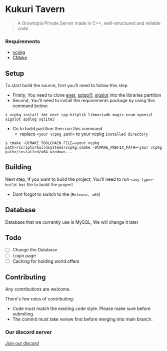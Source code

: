 # Kukuri Tavern
> A Growtopia Private Server made in C++, well-structured and reliable code.

### Requirements
- [vcpkg](https://vcpkg.io/en/)
- [CMake](https://cmake.org/download/)

## Setup
To start build the source, first you'll need to follow this step
- Firstly, You need to clone [enet](https://github.com/lsalzman/enet/tree/be7cefa39cd23dfc5919b20a12d8e25a9f3a2419), [sqlpp11](https://github.com/rbock/sqlpp11/tree/9412851408e7bc290732b56d7a5e76c6942d49d8), [sigslot](https://github.com/palacaze/sigslot/tree/33802bb3e94c4dfe07bd41b537b36806f94c3e3a) into the libraries partition
- Second, You'll need to install the requirements package by using this command below:
```
$ vcpkg install fmt enet cpp-httplib libmariadb magic-enum openssl sigslot spdlog sqlite3
```
- Go to build partition then run this command
  - replace `<your vcpkg path>` to your vcpkg `installed directory`
```
$ cmake -DCMAKE_TOOLCHAIN_FILE=<your vcpkg path>/scripts/buildsystems/vcpkg.cmake -DCMAKE_PREFIX_PATH=<your vcpkg path>/installed/x64-windows ..
```

## Building
Next step, If you want to build the project, You'll need to run `<any-type>-build.bat` file to build the project
- Dont forgot to switch to the (`Release, x64`)

## Database
Database that we currently use is MySQL, We will change it later

## Todo
- [ ] Change the Database
- [ ] Login page
- [ ] Caching for holding world offers

## Contributing
Any contributions are welcome.

There's few rules of contributing:
- Code must match the existing code style. Please make sure before submiting.
- The commit must take review first before merging into main branch.

### Our discord server
[Join our discord](https://discord.gg/pqymdG3pBa)
